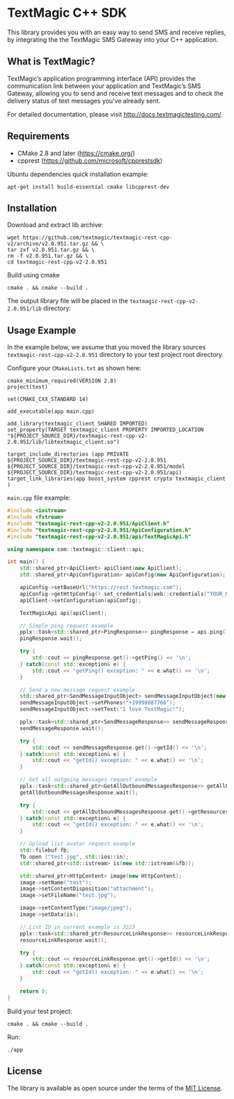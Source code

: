 [comment]: <> (HEAD)
# TextMagic C++ SDK

This library provides you with an easy way to send SMS and receive replies, by integrating the the TextMagic SMS Gateway into your C++ application.

## What is TextMagic?
TextMagic’s application programming interface (API) provides the communication link between your application and TextMagic’s SMS Gateway, allowing you to send and receive text messages and to check the delivery status of text messages you’ve already sent.

For detailed documentation, please visit http://docs.textmagictesting.com/.

[comment]: <> (/HEAD)
## Requirements

* CMake 2.8 and later (https://cmake.org/)
* cpprest (https://github.com/microsoft/cpprestsdk)

Ubuntu dependencies quick installation example:
```shell
apt-get install build-essential cmake libcpprest-dev
```

## Installation

Download and extract lib archive:
```shell
wget https://github.com/textmagic/textmagic-rest-cpp-v2/archive/v2.0.951.tar.gz && \
tar zxf v2.0.951.tar.gz && \
rm -f v2.0.951.tar.gz && \
cd textmagic-rest-cpp-v2-2.0.951
```
Build using cmake
```shell
cmake . && cmake --build .
```
The output library file will be placed in the `textmagic-rest-cpp-v2-2.0.951/lib` directory:

## Usage Example
In the example below, we assume that you moved the library sources `textmagic-rest-cpp-v2-2.0.951` directory to your test project root directory.

Configure your `CMakeLists.txt` as shown here:
```shell
cmake_minimum_required(VERSION 2.8)
project(test)

set(CMAKE_CXX_STANDARD 14)

add_executable(app main.cpp)

add_library(textmagic_client SHARED IMPORTED)
set_property(TARGET textmagic_client PROPERTY IMPORTED_LOCATION "${PROJECT_SOURCE_DIR}/textmagic-rest-cpp-v2-2.0.951/lib/libtextmagic_client.so")

target_include_directories (app PRIVATE ${PROJECT_SOURCE_DIR}/textmagic-rest-cpp-v2-2.0.951 ${PROJECT_SOURCE_DIR}/textmagic-rest-cpp-v2-2.0.951/model ${PROJECT_SOURCE_DIR}/textmagic-rest-cpp-v2-2.0.951/api)
target_link_libraries(app boost_system cpprest crypto textmagic_client )
```

`main.cpp` file example:
```cpp
#include <iostream>
#include <fstream>
#include "textmagic-rest-cpp-v2-2.0.951/ApiClient.h"
#include "textmagic-rest-cpp-v2-2.0.951/ApiConfiguration.h"
#include "textmagic-rest-cpp-v2-2.0.951/api/TextMagicApi.h"

using namespace com::textmagic::client::api;

int main() {
    std::shared_ptr<ApiClient> apiClient(new ApiClient);
    std::shared_ptr<ApiConfiguration> apiConfig(new ApiConfiguration);

    apiConfig->setBaseUrl("https://rest.textmagic.com");
    apiConfig->getHttpConfig().set_credentials(web::credentials("YOUR_NAME", "YOUR_PASSWORD"));
    apiClient->setConfiguration(apiConfig);

    TextMagicApi api(apiClient);

    // Simple ping request example
    pplx::task<std::shared_ptr<PingResponse>> pingResponse = api.ping();
    pingResponse.wait();

    try {
        std::cout << pingResponse.get()->getPing() << '\n';
    } catch(const std::exception& e) {
        std::cout << "getPing() exception: " << e.what() << '\n';
    }

    // Send a new message request example
    std::shared_ptr<SendMessageInputObject> sendMessageInputObject(new SendMessageInputObject);
    sendMessageInputObject->setPhones("+19998887766");
    sendMessageInputObject->setText("I love TextMagic!");

    pplx::task<std::shared_ptr<SendMessageResponse>> sendMessageResponse = api.sendMessage(sendMessageInputObject, false);
    sendMessageResponse.wait();

    try {
        std::cout << sendMessageResponse.get()->getId() << '\n';
    } catch(const std::exception& e) {
        std::cout << "getId() exception: " << e.what() << '\n';
    }

    // Get all outgoing messages request example
    pplx::task<std::shared_ptr<GetAllOutboundMessagesResponse>> getAllOutboundMessagesResponse = api.getAllOutboundMessages(boost::none, boost::none, boost::none);
    getAllOutboundMessagesResponse.wait();

    try {
        std::cout << getAllOutboundMessagesResponse.get()->getResources()[0]->getId() << '\n';
    } catch(const std::exception& e) {
        std::cout << "getId() exception: " << e.what() << '\n';
    }

    // Upload list avatar request example
    std::filebuf fb;
    fb.open ("test.jpg", std::ios::in);
    std::shared_ptr<std::istream> is(new std::istream(&fb));

    std::shared_ptr<HttpContent> image(new HttpContent);
    image->setName("test");
    image->setContentDisposition("attachment");
    image->setFileName("test.jpg");

    image->setContentType("image/jpeg");
    image->setData(is);

    // List ID in current example is 3223
    pplx::task<std::shared_ptr<ResourceLinkResponse>> resourceLinkResponse = api.uploadListAvatar(image, 3223);
    resourceLinkResponse.wait();

    try {
        std::cout << resourceLinkResponse.get()->getId() << '\n';
    } catch(const std::exception& e) {
        std::cout << "getId() exception: " << e.what() << '\n';
    }

    return 0;
}
```
Build your test project:
```shell
cmake . && cmake --build .
```
Run:
```shell
./app
```

[comment]: <> (FOOTER)
## License

The library is available as open source under the terms of the [MIT License](http://opensource.org/licenses/MIT).

[comment]: <> (/FOOTER)